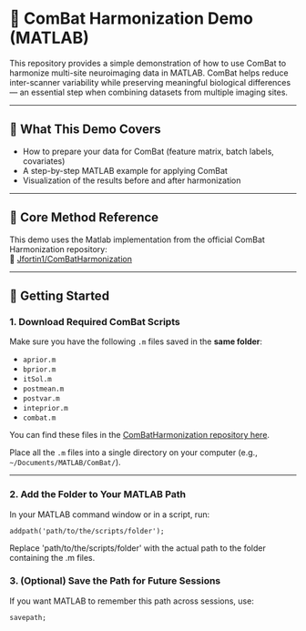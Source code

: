 # 🧪 ComBat Harmonization Demo (MATLAB)

This repository provides a simple demonstration of how to use ComBat to harmonize multi-site neuroimaging data in MATLAB. ComBat helps reduce inter-scanner variability while preserving meaningful biological differences — an essential step when combining datasets from multiple imaging sites.

---

## 📁 What This Demo Covers

- How to prepare your data for ComBat (feature matrix, batch labels, covariates)  
- A step-by-step MATLAB example for applying ComBat  
- Visualization of the results before and after harmonization

---

## 🔗 Core Method Reference

This demo uses the Matlab implementation from the official ComBat Harmonization repository:  
🔗 [Jfortin1/ComBatHarmonization](https://github.com/Jfortin1/ComBatHarmonization)

---

## 🚀 Getting Started

### 1. Download Required ComBat Scripts

Make sure you have the following `.m` files saved in the **same folder**:

- `aprior.m`  
- `bprior.m`  
- `itSol.m`  
- `postmean.m`  
- `postvar.m`  
- `inteprior.m`  
- `combat.m`

You can find these files in the [ComBatHarmonization repository here]([https://github.com/Jfortin1/ComBatHarmonization](https://github.com/Jfortin1/ComBatHarmonization/tree/master/Matlab/scripts)).

Place all the `.m` files into a single directory on your computer (e.g., `~/Documents/MATLAB/ComBat/`).

---

### 2. Add the Folder to Your MATLAB Path

In your MATLAB command window or in a script, run:

```
addpath('path/to/the/scripts/folder'); 
```

Replace 'path/to/the/scripts/folder' with the actual path to the folder containing the .m files.

### 3. (Optional) Save the Path for Future Sessions

If you want MATLAB to remember this path across sessions, use:

```
savepath;
```
